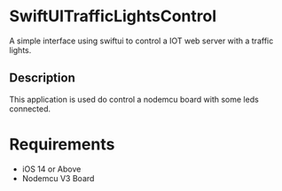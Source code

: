 # SwiftUITrafficLightsControl
A simple interface using swiftui to control a IOT web server with a traffic lights.

## Description

This application is used do control a nodemcu board with some leds connected. 

# Requirements 
- iOS 14 or Above
- Nodemcu V3 Board
